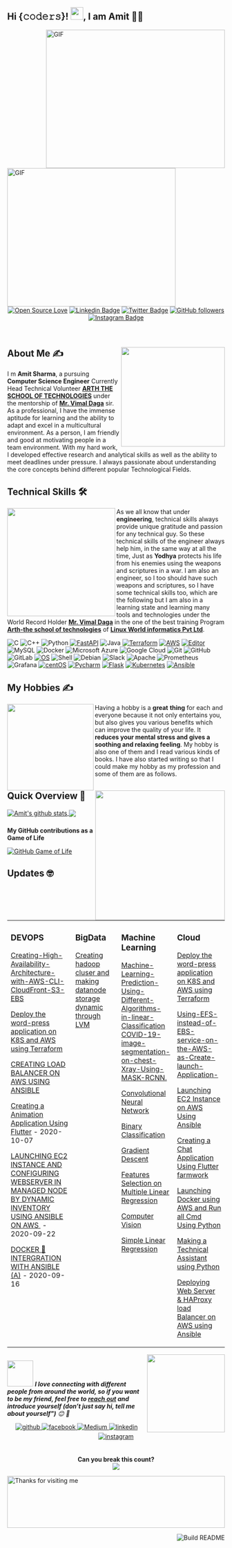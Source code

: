 ## Hi {𝚌𝚘𝚍𝚎𝚛𝚜}! <img src="https://github.com/TheDudeThatCode/TheDudeThatCode/blob/master/Assets/Hi.gif" width="29px">, I am Amit 👨‍🎓

<!--Header-->



  <img align="right" alt="GIF" src="https://github.com/abhisheknaiidu/abhisheknaiidu/blob/master/code.gif?raw=true" width="414" height="320" />
  
  <img align="left" alt="GIF" src="https://media.giphy.com/media/hLBiOLs1Xri03yRIH3/giphy.gif" width="390" height="320" />
  
<br><br><br><br><br><br><br><br><br><br><br><br><br><br>

##
  <!--social media icon-->
<div align="center">
 
 
 
 
[![Open Source Love](https://badges.frapsoft.com/os/v2/open-source.svg?v=103)](https://github.com/amit17133129)
[![Linkedin Badge](https://img.shields.io/badge/-Amit%20Sharma-blue?style=social&logo=Linkedin&logoColor=blue&link=https://www.linkedin.com/in/amit-sharma-35439016a/)](https://www.linkedin.com/in/amit-sharma-35439016a//) [![Twitter Badge](http://img.shields.io/badge/-@AmitSharma-1ca0f1?style=social&logo=twitter&logoColor=blue&link=https://twitter.com/AmitSha57543491)](https://twitter.com/AmitSha57543491) [![GitHub followers](https://img.shields.io/github/followers/hac?label=Follow&style=social)](https://github.com/hackcoderr/?tab=follow)
[![Instagram Badge](https://img.shields.io/badge/-AmitSharma-blue?style=social&logo=Instagram&link=https://www.instagram.com/the_interstellar_guy/?hl=en/)](https://www.instagram.com/the_interstellar_guy/?hl=en/) 



</div>  

</br>


<!--About Me-->
<div>
 <p>
  <img width="240" height="230" align='right' src="https://github.com/amit17133129/amit17133129/blob/main/assets/about.png"> 
</p>
  


## About Me ✍
 
 I m <b> Amit Sharma</b>, a pursuing <b>Computer Science Engineer</b> Currently Head Technical Volunteer [<b>ARTH THE SCHOOL OF TECHNOLOGIES</b>](https://rightarth.com/) under the mentorship of [<b>Mr. Vimal Daga</b>](https://www.linkedin.com/in/vimaldaga/) sir.  As a professional, I have the immense aptitude for learning and the ability to adapt and excel in a multicultural environment. As a person, I am friendly and good at motivating people in a team environment. With my hard work, I developed effective research and analytical skills as well as the ability to meet deadlines under pressure. I always passionate about understanding the core concepts behind different popular Technological Fields. 


</div>

<!--technical skill-->

## Technical Skills 🛠 

<img align='left' src='https://media.giphy.com/media/SWoSkN6DxTszqIKEqv/giphy.gif' width='250"'>

As we all know that under <b>engineering</b>, technical skills always provide unique gratitude and passion for any technical guy. So these technical skills of the engineer always help him, in the same way at all the time, Just as <b>Yodhya</b> protects his life from his enemies using the weapons and scriptures in a war. I am also an engineer, so I too should have such weapons and scriptures, so I  have some technical skills too,  which are the following but I am also in a learning state and learning many tools and technologies under the World Record Holder [<b>Mr. Vimal Daga</b>](https://www.linkedin.com/in/vimaldaga/?originalSubdomain=in) in the one of the best training Program [<b>Arth-the school of technologies</b>](https://rightarth.com/) of [<b>Linux World informatics Pvt Ltd</b>](https://www.linuxworldindia.org/).

![C](https://img.shields.io/badge/-C-000?&logo=C)
![C++](https://img.shields.io/badge/-C++-00599C?style=flat-square&logo=c)
![Python](https://img.shields.io/badge/-Python-black?style=flat-square&logo=Python)
[![FastAPI](https://img.shields.io/badge/Python_framework-FastAPI-teal?style=flat-square&logo=python&logoColor=white)](https://fastapi.tiangolo.com/)
![Java](https://img.shields.io/badge/-java-E34A86?style=flat-square&logo=java)
[![Terraform](https://img.shields.io/badge/Learning-Terraform-623ce4?style=flat-square&logo=terraform&logoColor=white)](https://www.terraform.io/)
[![AWS](https://img.shields.io/badge/Learning-AWS-FF9900?style=flat-square&logo=amazon-aws&logoColor=white)](https://github.com/br3ndonland/awsdev)
[![Editor](https://img.shields.io/badge/Editor-VSCode-blue?style=flat-square&logo=visual-studio-code&logoColor=white)](https://code.visualstudio.com/)
![MySQL](https://img.shields.io/badge/-MySQL-black?style=flat-square&logo=mysql)
![Docker](https://img.shields.io/badge/-Docker-black?style=flat-square&logo=docker)
![Microsoft Azure](https://img.shields.io/badge/Microsoft%20Azure-232F7E?style=flat-square&logo=microsoft-azure)
![Google Cloud](https://img.shields.io/badge/Google%20Cloud-black?style=flat-square&logo=google-cloud)
![Git](https://img.shields.io/badge/-Git-black?style=flat-square&logo=git)
![GitHub](https://img.shields.io/badge/-GitHub-181717?style=flat-square&logo=github)
![GitLab](https://img.shields.io/badge/-GitLab-FCA121?style=flat-square&logo=gitlab)
[![OS](https://img.shields.io/badge/OS-Linux-informational?style=flat-square&logo=linux&logoColor=white)](https://en.wikipedia.org/wiki/Linux)
 ![Shell](https://img.shields.io/badge/-Shell-blasck?style=plastic&logo=Shell)
 ![Debian](https://img.shields.io/badge/-Debian-A80030?style=flat-square&logo=Debian&logoColor=white)
 ![Slack](https://img.shields.io/badge/-Slack-E01563?style=flat-square&logo=Slack&logoColor=white)
 ![Apache](https://img.shields.io/badge/-Apache-D22128?style=flat-square&logo=Apache&logoColor=white)
 ![Prometheus](https://img.shields.io/badge/-Prometheus-000?&logo=Prometheus)
 ![Grafana](https://img.shields.io/badge/-Grafana-000?&logo=Grafana)
 [![centOS](https://img.shields.io/badge/CentOS-7.0-blue?style=flat-square&logo=CentOS&logoColor=262577)](https://www.centos.org/)
 [![Pycharm](https://img.shields.io/badge/IDE-PyCharm-yellow?style=flat-square&logo=JetBrains)](https://www.jetbrains.com/pycharm/)
 [![Flask](https://img.shields.io/badge/-Flask-000000?style=flat-square&logo=Flask&logoColor=ffffff)](https://flask.palletsprojects.com/)
 [![Kubernetes](https://img.shields.io/badge/-Kubernetes-326CE5?style=flat-square&logo=Kubernetes&logoColor=ffffff)](https://kubernetes.io/)
 [![Ansible](https://img.shields.io/badge/-ansible-326CE5?style=flat-square&logo=ansible&logoColor=000000)](https://ansible.io/)







 <!--My Hobbies-->
 
 

## My Hobbies ✍

<img align='left' src='https://octodex.github.com/images/hula_loop_octodex03.gif' width='200"'>
 
Having a hobby is a <b>great</b> <img align='right' src='https://github.com/hackcoderr/hackcoderr/blob/main/assets/hobbies.png' width='300"'><b>thing</b> for each and everyone because it not only entertains you,
but also gives you various benefits which can improve the quality of your life. It <b>reduces your mental stress and gives a soothing and relaxing feeling</b>. My hobby is also one of them and I read various kinds of books. I have also started writing so that I could make my hobby as my profession and some of them are as follows.
##


##





<!--Github Progess bar-->

## Quick Overview 📝
    
<a href="https://github.com/hackcoderr/github-readme-stats">
  <img align="center" src="https://github-readme-stats.anuraghazra1.vercel.app/api?username=amit17133129&show_icons=true&include_all_commits=true&theme=radical" alt="Amit's github stats" />
</a>
<a href="https://github.com/amit17133129/github-readme-stats">
 
  <img align="center" src="https://github-readme-stats.anuraghazra1.vercel.app/api/top-langs/?username=amit17133129&layout=compact&theme=radical" />
</a>

###

<b>My GitHub contributions as a Game of Life</b>

[![GitHub Game of Life](https://github4life.herokuapp.com/hackcoderr.gif?z=6)](https://github4life.herokuapp.com/hackcoderr)

##


<!--BLOG Process-->
## Updates 🤓
<b>
<table><tr><td valign="top" width="33%">

### DEVOPS
<!-- recent_releases starts -->
 [Creating-High-Availability-Architecture-with-AWS-CLI-CloudFront-S3-EBS](https://www.linkedin.com/pulse/creating-high-availability-architecture-aws-cli-s3-ebs-amit-sharma/)


[Deploy the word-press application on K8S and AWS using Terraform](https://www.linkedin.com/pulse/hybrid-multi-cloud-task-6-deploy-word-press-k8s-aws-using-amit-sharma/)

[CREATING LOAD BALANCER ON AWS USING ANSIBLE ](https://www.linkedin.com/posts/amit-sharma-35439016a_ansible-task3-creatingabrloadabrbalancerabronabrawsabrusingabransible-activity-6705502102753542144-LbM2/)

[Creating a Animation Application Using Flutter](https://www.linkedin.com/pulse/hadoop-static-partition-lvm-amit-sharma/) - 2020-10-07

[LAUNCHING EC2 INSTANCE AND CONFIGURING WEBSERVER IN MANAGED NODE BY DYNAMIC INVENTORY USING ANSIBLE ON AWS ​](https://www.linkedin.com/posts/amit-sharma-35439016a_ansible-task2-devopsengineer-activity-6702545496298266624-c26H/) - 2020-09-22

[DOCKER 🐳 INTERGRATION WITH ANSIBLE (A)](https://www.linkedin.com/pulse/docker-intergration-ansible-task-1-amit-sharma/) - 2020-09-16




</td><td valign="top" width="25%"> 
 
### BigData
<!-- recent_releases starts -->
 [Creating hadoop cluser and making datanode storage dynamic through LVM](https://www.linkedin.com/pulse/hadoop-static-partition-lvm-amit-sharma/)


</td><td valign="top" width="10%"> 
 

### Machine Learning
<!-- blog starts -->
[Machine-Learning-Prediction-Using-Different-Algorithms-in-linear-Classification](https://github.com/amit17133129/Machine-Learning-Prediction-Using-Different-Algorithms-in-linear-Classification/)
[COVID-19-image-segmentation-on-chest-Xray-Using-MASK-RCNN.](https://www.linkedin.com/pulse/covid-19-image-segmentation-chest-xray-using-mask-rcnn-amit-sharma/)

[Convolutional Neural Network ](https://www.linkedin.com/pulse/mlops-day-24-convolutional-neural-network-amit-sharma/)

[Binary Classification](https://www.linkedin.com/pulse/mlops-day-20-binary-classification-amit-sharma/)

[Gradient Descent](https://www.linkedin.com/pulse/mlops-day-11-gradient-descent-amit-sharma/)

[Features Selection on Multiple Linear Regression](https://www.linkedin.com/pulse/mlops-day-7-features-selection-multiple-linear-amit-sharma/)

[Computer Vision](https://www.linkedin.com/pulse/day-4-computer-vision-amit-sharma/)

[Simple Linear Regression](https://www.linkedin.com/pulse/day-4-machine-learning-amit-sharma/)

</td><td valign="top" width="25%">

### Cloud
<!-- tils starts -->



[Deploy the word-press application on K8S and AWS using Terraform](https://www.linkedin.com/pulse/hybrid-multi-cloud-task-6-deploy-word-press-k8s-aws-using-amit-sharma/) 

[Using-EFS-instead-of-EBS-service-on-the-AWS-as-Create-launch-Application-](https://www.linkedin.com/feed/update/urn:li:activity:6720384729843146752/)

[Launching EC2 Instance on AWS Using Ansible](https://www.linkedin.com/feed/update/urn:li:activity:6720384622833860608/) 

[Creating a Chat Application Using Flutter farmwork](https://github.com/hackcoderr/hackcoderr/blob/main/assets/work%20in%20process.jpg) 

[Launching Docker using AWS and Run all Cmd Using Python](https://github.com/hackcoderr/hackcoderr/blob/main/assets/work%20in%20process.jpg) 

[Making a Technical Assistant using Python](https://github.com/hackcoderr/hackcoderr/blob/main/assets/work%20in%20process.jpg) 

[Deploying Web Server & HAProxy load Balancer on AWS using Ansible](https://github.com/hackcoderr/hackcoderr/blob/main/assets/work%20in%20process.jpg) 

</td></tr></table> </b>

<!--footer-->

<img align='right' src="https://media.giphy.com/media/M9gbBd9nbDrOTu1Mqx/giphy.gif" width="180">

##
<img src="https://media.giphy.com/media/LnQjpWaON8nhr21vNW/giphy.gif" width="60"> <em><b>I love connecting with different people from around the world, so if you want to be my friend, feel free to [reach out](https://wa.me/+919084369325) and introduce yourself (don’t just say hi, tell me about yourself")</b> 😊 💜</em>


<div align="center">
<a href="https://github.com/hackcoderr" target="_blank">
<img src=https://img.shields.io/badge/github-%2324292e.svg?&style=for-the-badge&logo=github&logoColor=white alt=github style="margin-bottom: 5px;" />
</a>
<a href="https://www.facebook.com/hackcoderr" target="_blank">
<img src=https://img.shields.io/badge/facebook-%232E87FB.svg?&style=for-the-badge&logo=facebook&logoColor=white alt=facebook style="margin-bottom: 5px;" />
</a>
<a href="https://medium.com/@hackcoderr" target="_blank"><img alt="Medium" src="https://img.shields.io/badge/medium-%2312100E.svg?&style=for-the-badge&logo=medium&logoColor=white" />
</a>
<a href="https://linkedin.com/in/hackcoderr" target="_blank">
<img src=https://img.shields.io/badge/linkedin-%231E77B5.svg?&style=for-the-badge&logo=linkedin&logoColor=white alt=linkedin style="margin-bottom: 5px;" />
</a>
<a href="https://instagram.com/hackcoderr" target="_blank">
<img src=https://img.shields.io/badge/instagram-%23000000.svg?&style=for-the-badge&logo=instagram&logoColor=white alt=instagram style="margin-bottom: 5px;" />
</a>  



</div>  
  

<br/>  


<p align="center"> 
 <b> Can you break this count?</b><br>
  <img src="https://profile-counter.glitch.me/hackcoderr/count.svg" />
</p>

   
<img height="120" alt="Thanks for visiting me" width="100%" src="https://raw.githubusercontent.com/BrunnerLivio/brunnerlivio/master/images/marquee.svg" />



<a href="https://github.com/hackcoderr/hackcoderr"><img src="https://github.com/simonw/simonw/workflows/Build%20README/badge.svg" align="right" alt="Build README">

